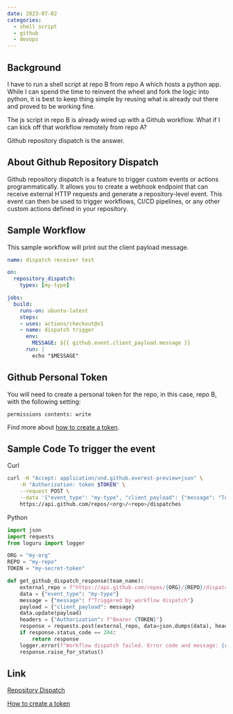 ```yaml
---
date: 2023-07-02
categories:
  - shell script
  - github
  - devops
---
```

## Background

I have to run a shell script at repo B from repo A which hosts a python app. While I can spend the time to reinvent the wheel and fork the logic into python, it is best to keep thing simple by reusing what is already out there and proved to be working fine.

The js script in repo B is already wired up with a Github workflow. What if I can kick off that workflow remotely from repo A?

Github repository dispatch is the answer.

<!-- more -->

## About Github Repository Dispatch

Github repository dispatch is a feature to trigger custom events or actions programmatically. It allows you to create a webhook endpoint that can receive external HTTP requests and generate a repository-level event. This event can then be used to trigger workflows, CI/CD pipelines, or any other custom actions defined in your repository.

## Sample Workflow

This sample workflow will print out the client payload message.

``` yaml
name: dispatch receiver test

on: 
  repository_dispatch:
    types: [my-type]

jobs:
  build:
    runs-on: ubuntu-latest
    steps:
    - uses: actions/checkout@v1
    - name: dispatch trigger
      env:
        MESSAGE: ${{ github.event.client_payload.message }}
      run: |
        echo "$MESSAGE"
```

## Github Personal Token

You will need to create a personal token for the repo, in this case, repo B, with the following setting:

`permissions contents: write`

Find more about [how to create a token](https://docs.github.com/en/authentication/keeping-your-account-and-data-secure/managing-your-personal-access-tokens#creating-a-fine-grained-personal-access-token).

## Sample Code To trigger the event

Curl

``` bash
curl -H "Accept: application/vnd.github.everest-preview+json" \
    -H "Authorization: token $TOKEN" \
    --request POST \
    --data '{"event_type": "my-type", "client_payload": {"message": "Testing Github repository dispatch"}}' \
    https://api.github.com/repos/<org>/<repo>/dispatches
```

Python
``` python
import json
import requests
from loguru import logger

ORG = "my-org"
REPO = "my-repo"
TOKEN = "my-secret-token"

def get_github_dispatch_response(team_name):
    external_repo = f"https://api.github.com/repos/{ORG}/{REPO}/dispatches"
    data = {"event_type": "my-type"}
    message = {"message": f"Triggered by workflow dispatch"}
    payload = {"client_payload": message}
    data.update(payload)
    headers = {"Authorization": f"Bearer {TOKEN}"}
    response = requests.post(external_repo, data=json.dumps(data), headers=headers)
    if response.status_code == 204:
        return response
    logger.error(f"Workflow dispatch failed. Error code and message: {response.status_code} - {response.text}")
    response.raise_for_status()
```

## Link
[Repository Dispatch](https://docs.github.com/en/actions/using-workflows/events-that-trigger-workflows#repository_dispatch)

[How to create a token](https://docs.github.com/en/authentication/keeping-your-account-and-data-secure/managing-your-personal-access-tokens#creating-a-fine-grained-personal-access-token)
